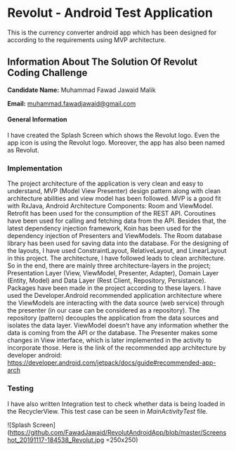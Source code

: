 # Revolut - Android Test Application
This is the currency converter android app which has been designed for according to the requirements using MVP architecture.

## Information About The Solution Of Revolut Coding Challenge

**Candidate Name:** Muhammad Fawad Jawaid Malik

**Email:** muhammad.fawadjawaid@gmail.com

#### General Information
I have created the Splash Screen which shows the Revolut logo. Even the app icon is using the Revolut logo. Moreover, the app has also been named as Revolut.

### Implementation
The project architecture of the application is very clean and easy to understand, MVP (Model View Presenter) design pattern along with clean architecture abilities and view model has been followed. MVP is a good fit with RxJava, Android Architecture Components: Room and ViewModel. Retrofit has been used for the consumption of the REST API. Coroutines have been used for calling and fetching data from the API. Besides that, the latest dependency injection framework, Koin has been used for the dependency injection of Presenters and ViewModels. The Room database library has been used for saving data into the database. For the designing of the layouts, I have used ConstraintLayout, RelativeLayout, and LinearLayout in this project. 
The architecture, I have followed leads to clean architecture. So in the end, there are mainly three architecture-layers in the project; Presentation Layer (View, ViewModel, Presenter, Adapter), Domain Layer (Entity, Model) and Data Layer (Rest Client, Repository, Persistance). Packages have been made in the project according to these layers.
I have used the Developer.Android recommended application architecture where the ViewModels are interacting with the data source (web service) through the presenter (in our case can be considered as a repository). The repository (pattern) decouples the application from the data sources and isolates the data layer. ViewModel doesn’t have any information whether the data is coming from the API or the database. The Presenter makes some changes in View interface, which is later implemented in the activity to incorporate those.
Here is the link of the recommended app architecture by developer android:
https://developer.android.com/jetpack/docs/guide#recommended-app-arch

### Testing
I have also written Integration test to check whether data is being loaded in the RecyclerView. This test case can be seen in *MainActivityTest* file.

![Splash Screen](https://github.com/FawadJawaid/RevolutAndroidApp/blob/master/Screenshot_20191117-184538_Revolut.jpg =250x250)
